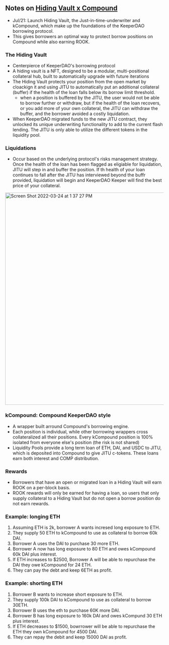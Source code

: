 ## Notes on [Hiding Vault x Compound](https://medium.com/keeperdao/hiding-vault-x-compound-a09ad6c2db80)

* Jul/21: Launch Hiding Vault, the Just-in-time-underwriter and kCompound, which make up the foundations of the KeeperDAO borrowing protocol.
* This gives borrowers an optimal way to protect borrow positions on Compound while also earning ROOK.

### The Hiding Vault

* Centerpierce of KeeperDAO's borrowing protocol
* A hiding vault is a NFT, designed to be a modular, multi-positional collateral hub, built to automatically upgrade with future iterations
* The Hiding Vault protects your position from the open market by cloackign it and using JITU to automatically put an additional collateral (buffer) if the health of the loan falls below its borrow limit threshold. 
  * when a position is buffered by the JITU, the user would not be able to borrow further or withdraw, but if the health of the loan recovers, or you add more of your own collateral, the JITU can withdraw the buffer, and the borrower avoided a costly liquidation.
* When KeeperDAO  migrated funds to the new JITU contract, they unlocked its unique underwriting functionality to add to the current flash lending. The JITU is only able to utilize the different tokens in the liquidity pool.

### Liquidations

* Occur based on the underlying protocol's risks management strategy. Once the health of the loan has been flagged as eligiable for liquidation, JITU will step in and buffer the position. If th health of your loan continues to fall after the JITU has interviewed beyond the buffr provided, liquidation will begin and KeeperDAO Keeper will find the best price of your collateral.
 
<img width="676" alt="Screen Shot 2022-03-24 at 1 37 27 PM" src="https://user-images.githubusercontent.com/1130416/159887327-aaa0cfe7-4821-49ff-ad15-28960cf2ddaf.png">

### kCompound: Compound KeeperDAO style

* A wrapper built arround Compound's borrowing engine.
* Each position is individual, while other borrowing wrappers cross collateralized all their positions. Every kCompound position is 100% isolated from everyone else's position (the risk is not shared)
* Liquidity Pools provide a long term loan of ETH, DAI, and USDC to JITU, which is deposited into Compound to give JITU c-tokens. These loans earn both interest and COMP distribution.

### Rewards

* Borrowers that have an open or migrated loan in a Hiding Vault will earn ROOK on a per-block basis.
* ROOK rewards will only be earned for having a loan, so users that only supply collateral to a Hiding Vault but do not open a borrow position do not earn rewards.


### Example: longing ETH

1. Assuming ETH is 2k, borrower A wants incresed long exposure to ETH.
2. They supply 50 ETH to kCompound to use as collateral to borrow 60k DAI.
3. Borrower A uses the DAI to purchase 30 more ETH.
4. Borrower A now has long exposure to 80 ETH and owes kCompound 60k DAI plus interest.
5. If ETH increases to $2500, Borrower A will be able to repurchase the DAI they owe kCompound for 24 ETH. 
6. They can pay the debt and keep 6ETH as profit.

### Example: shorting ETH

1. Borrower B wants to increase short exposure to ETH. 
2. They supply 100k DAI to kCompound to use as collateral to borrow 30ETH.
3. Borrower B uses the eth to purchase 60K more DAI.
4. Borrower B has long exposure to 160k DAI and owes kCompund 30 ETH plus interest.
5. If ETH decreases to $1500, bowrrower will be able to repurchase the ETH they own kCompound for 4500 DAI.
6. They can repay the debit and keep 15000 DAI as profit.

